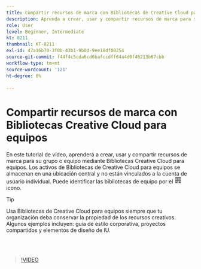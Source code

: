 ```yaml
---
title: Compartir recursos de marca con Bibliotecas de Creative Cloud para equipos
description: Aprenda a crear, usar y compartir recursos de marca para su grupo o equipo mediante Bibliotecas Creative Cloud para equipos
role: User
level: Beginner, Intermediate
kt: 8211
thumbnail: KT-8211
exl-id: 47a16b70-3f0b-43b1-9b0d-9ee18df00254
source-git-commit: f44f4c5cda6cd6bafccdff64a4d0f46213b67cbb
workflow-type: tm+mt
source-wordcount: '121'
ht-degree: 0%

---
```


# Compartir recursos de marca con Bibliotecas Creative Cloud para equipos

En este tutorial de vídeo, aprenderá a crear, usar y compartir recursos de marca para su grupo o equipo mediante Bibliotecas Creative Cloud para equipos. Los activos de Bibliotecas de Creative Cloud para equipos se almacenan en una ubicación central y no están vinculados a la cuenta de usuario individual. Puede identificar las bibliotecas de equipo por el ![imagen de construcción](assets/Smock_Building_18_N.png) icono.

>[!TIP]
>
>Usa Bibliotecas de Creative Cloud para equipos siempre que tu organización deba conservar la propiedad de los recursos creativos. Algunos ejemplos incluyen: guía de estilo corporativa, proyectos compartidos y elementos de diseño de IU.

<br> 

>[!VIDEO](https://video.tv.adobe.com/v/335333?hidetitle=true)
